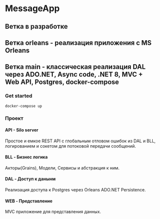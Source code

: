 # MessageApp

## Ветка в разработке

## Ветка orleans - реализация приложения с MS Orleans 
## Ветка main - классическая реализация DAL через ADO.NET, Async code, .NET 8, MVC + Web API, Postgres, docker-compose 

### Get started

```powershell
docker-compose up
```

### Проект

#### API - Silo server
Простое и емкое REST API с глобальным отловом ошибок из DAL и BLL, логированием и сокетом для потоковой передачи сообщений.

#### BLL - Бизнес логика
Акторы(Grains), Модели, Сервисы и абстракция к ним.

#### DAL - Доступ к данынм
Реализация доступа к Postgres через Orleans ADO.NET Persistence.

#### WEB - Представление
MVC приложение для представления данных.

